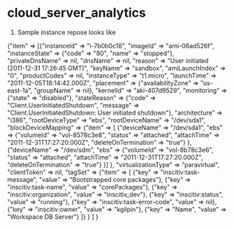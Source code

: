 cloud_server_analytics
======================

1. Sample instance repose looks like

{"item" =>
     [{"instanceId" => "i-7b0b0c18",
       "imageId" => "ami-06ad526f",
       "instanceState" => {"code" => "80", "name" => "stopped"},
       "privateDnsName" => nil,
       "dnsName" => nil,
       "reason" => "User initiated (2011-12-31 17:26:45 GMT)",
       "keyName" => "sandbox",
       "amiLaunchIndex" => "0",
       "productCodes" => nil,
       "instanceType" => "t1.micro",
       "launchTime" => "2011-12-05T18:14:42.000Z",
       "placement" => {"availabilityZone" => "us-east-1a", "groupName" => nil},
       "kernelId" => "aki-407d9529",
       "monitoring" => {"state" => "disabled"},
       "stateReason" => {"code" => "Client.UserInitiatedShutdown", "message" => "Client.UserInitiatedShutdown: User initiated shutdown"},
       "architecture" => "i386",
       "rootDeviceType" => "ebs",
       "rootDeviceName" => "/dev/sda1",
       "blockDeviceMapping" =>
           {"item" => [
               {"deviceName" => "/dev/sda1",
                "ebs" => {"volumeId" => "vol-8578c3e8", "status" => "attached", "attachTime" => "2011-12-31T17:27:20.000Z", "deleteOnTermination" => "true"}
               },
               {"deviceName" => "/dev/sdm",
                "ebs" => {"volumeId" => "vol-8b78c3e6", "status" => "attached", "attachTime" => "2011-12-31T17:27:20.000Z", "deleteOnTermination" => "true"}
               }]
           },
       "virtualizationType" => "paravirtual",
       "clientToken" => nil,
       "tagSet" =>
           {"item" => [
               {"key" => "inscitiv:task-message", "value" => "Bootstrapped core packages"},
               {"key" => "inscitiv:task-name", "value" => "corePackages"},
               {"key" => "inscitiv:organization", "value" => "inscitiv_dev"},
               {"key" => "inscitiv:status", "value" => "running"},
               {"key" => "inscitiv:task-error-code", "value" => nil},
               {"key" => "inscitiv:owner", "value" => "kgilpin"},
               {"key" => "Name", "value" => "Workspace DB Server"}
           ]}
      }
     ]
}